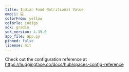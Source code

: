 ```yaml
---
title: Indian Food Nutritional Value
emoji: 💻
colorFrom: yellow
colorTo: indigo
sdk: gradio
sdk_version: 4.39.0
app_file: app.py
pinned: false
license: mit
---
```


Check out the configuration reference at https://huggingface.co/docs/hub/spaces-config-reference
